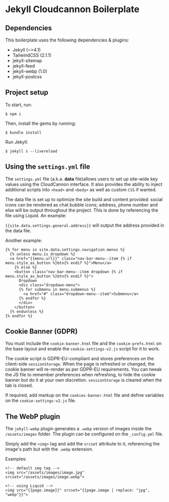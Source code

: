# Jekyll Cloudcannon Boilerplate

## Dependencies

This boilerplate uses the following dependencies & plugins:

- Jekyll (~>4.1)
- TailwindCSS (2.1.1)
- jekyll-sitemap
- jekyll-feed
- jekyll-webp (1.0)
- jekyll-postcss
  
## Project setup

To start, run: 
```
$ npm i
```

Then, install the gems by running:
```
$ bundle install
```

Run Jekyll:
```
$ jekyll s --livereload
```

## Using the `settings.yml` file

The `settings.yml` file (a.k.a. **data** file)allows users to set up site-wide key values using the CloudCannon interface. It also provides the ability to inject additional scripts into `<head>` and `<body>` as well as custom `CSS` if wanted.

The data file is set up to optimize the site build and content provided: social icons can be rendered as chat bubble icons; address, phone number and else will be output throughout the project. This is done by referencing the file using Liquid. An example:

`{{site.data.settings.general.address}}` will output the address provided in the data file.

Another example:

```
{% for menu in site.data.settings.navigation.menus %}
  {% unless menu.is_dropdown %}
  <a href="{{menu.url}}" class="nav-bar-menu--item {% if menu.style_as_button %}btn{% endif %}">Menu</a>
    {% else %}
    <button class="nav-bar-menu--item dropdown {% if menu.style_as_button %}btn{% endif %}">
      Dropdown
      <div class="dropdown-menu">
      {% for submenu in menu.submenus %}
        <a href="#" class="dropdown-menu--item">Submenu</a>
      {% endfor %}
      </div>
    </button>
  {% endunless %}
{% endfor %}
```

## Cookie Banner (GDPR)

You must include the `cookie-banner.html` file and the `cookie-prefs.html` on the base layout and enable the `cookie-settings-v2.js` script for it to work.

The cookie script is GDPR-EU-compliant and stores preferences on the client-side `sessionStorage`. When the page is refreshed or changed, the cookie banner will re-render as per GDPR-EU requirements. You can tweak the JS file to remember preferences when refreshing, to hide the cookie banner but do it at your own discretion. `sessionStorage` is cleared when the tab is closed.

If required, add markup on the `cookies-banner.html` file and define variables on the `cookie-settings-v2.js` file.

## The WebP plugin

The `jekyll-webp` plugin generates a `.webp` version of images inside the `/assets/images` folder. The plugin can be configured on the `_config.yml` file.

Simply add the `<img>` tag and add the `srcset` attribute to it, referencing the image's path but with the `.webp` extension.

Examples: 
```
<!-- default img tag -->
<img src="/assets/images/image.jpg" srcset="/assets/images/image.webp">

<!-- using Liquid -->
<img src="{{page.image}}" srcset="{{page.image | replace: "jpg", "webp"}}">
```
